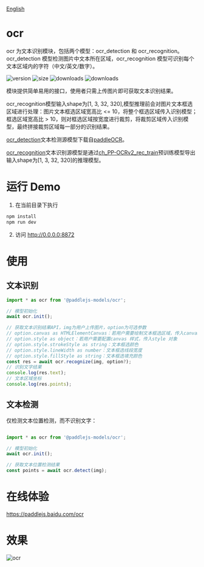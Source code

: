 [English](./README.md)

# ocr

ocr 为文本识别模块，包括两个模型：ocr_detection 和 ocr_recognition。ocr_detection 模型检测图片中文本所在区域，ocr_recognition 模型可识别每个文本区域内的字符（中文/英文/数字）。

<img src="https://img.shields.io/npm/v/@paddlejs-models/ocr?color=success" alt="version"> <img src="https://img.shields.io/bundlephobia/min/@paddlejs-models/ocr" alt="size"> <img src="https://img.shields.io/npm/dm/@paddlejs-models/ocr?color=orange" alt="downloads"> <img src="https://img.shields.io/npm/dt/@paddlejs-models/ocr" alt="downloads">

模块提供简单易用的接口，使用者只需上传图片即可获取文本识别结果。

ocr_recognition模型输入shape为[1, 3, 32, 320],模型推理前会对图片文本框选区域进行处理：图片文本框选区域宽高比 <= 10，将整个框选区域传入识别模型；框选区域宽高比 > 10，则对框选区域按宽度进行裁剪，将裁剪区域传入识别模型，最终拼接裁剪区域每一部分的识别结果。

[ocr_detection](https://paddleocr.bj.bcebos.com/PP-OCRv2/chinese/ch_PP-OCRv2_det_infer.tar)文本检测源模型下载自[paddleOCR](https://github.com/PaddlePaddle/PaddleOCR)。

[ocr_recognition](https://paddlejs.bj.bcebos.com/models/ch_PP-OCRv2_static_320.zip)文本识别源模型是通过[ch_PP-OCRv2_rec_train](https://paddleocr.bj.bcebos.com/PP-OCRv2/chinese/ch_PP-OCRv2_rec_train.tar)预训练模型导出输入shape为[1, 3, 32, 320]的推理模型。

# 运行 Demo
1. 在当前目录下执行
``` bash
npm install
npm run dev
```
2. 访问 http://0.0.0.0:8872

# 使用

## 文本识别

```js
import * as ocr from '@paddlejs-models/ocr';

// 模型初始化
await ocr.init();

// 获取文本识别结果API，img为用户上传图片，option为可选参数
// option.canvas as HTMLElementCanvas：若用户需要绘制文本框选区域，传入canvas元素
// option.style as object：若用户需要配置canvas 样式，传入style 对象
// option.style.strokeStyle as string：文本框选颜色
// option.style.lineWidth as number：文本框选线段宽度
// option.style.fillStyle as string：文本框选填充颜色
const res = await ocr.recognize(img, option?);
// 识别文字结果
console.log(res.text);
// 文本区域坐标
console.log(res.points);
```

## 文本检测

仅检测文本位置检测，而不识别文字：

```js

import * as ocr from '@paddlejs-models/ocr';

// 模型初始化
await ocr.init();

// 获取文本位置检测结果
const points = await ocr.detect(img);
```

# 在线体验

https://paddlejs.baidu.com/ocr

# 效果
<img alt="ocr" src="https://user-images.githubusercontent.com/43414102/156380942-2ee5ad8d-d023-4cd3-872c-b18ebdcbb3f3.gif">
